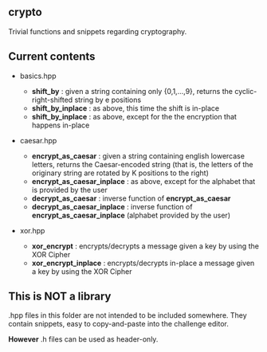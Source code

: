 ## crypto
Trivial functions and snippets regarding cryptography.

## Current contents

* basics.hpp
  * __shift_by__ : given a string containing only {0,1,...,9}, returns the cyclic-right-shifted string by e positions
  * __shift_by_inplace__ : as above, this time the shift is in-place
  * __shift_by_inplace__ : as above, except for the the encryption that happens in-place

* caesar.hpp
  * __encrypt_as_caesar__ : given a string containing english lowercase letters, returns the Caesar-encoded string (that is, the letters of the originary string are rotated by K positions to the right)
  * __encrypt_as_caesar_inplace__ : as above, except for the alphabet that is provided by the user
  * __decrypt_as_caesar__ : inverse function of __encrypt_as_caesar__
  * __decrypt_as_caesar_inplace__ : inverse function of __encrypt_as_caesar_inplace__ (alphabet provided by the user)

* xor.hpp
  * __xor_encrypt__ : encrypts/decrypts a message given a key by using the XOR Cipher
  * __xor_encrypt_inplace__ : encrypts/decrypts in-place a message given a key by using the XOR Cipher

## This is NOT a library
.hpp files in this folder are not intended to be included somewhere. They contain snippets, easy to copy-and-paste into the challenge editor.

__However__ .h files can be used as header-only.
